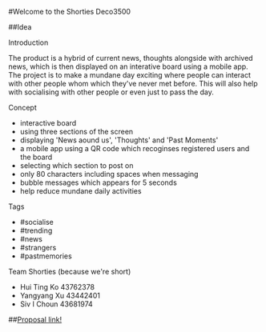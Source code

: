 #Welcome to the Shorties Deco3500

##Idea

Introduction

The product is a hybrid of current news, thoughts alongside with archived news, which is then displayed on an interative board using a mobile app. The project is to make a mundane day exciting where people can interact with other people whom which they've never met before. This will also help with socialising with other people or even just to pass the day.

Concept

- interactive board
- using three sections of the screen
- displaying 'News aound us', 'Thoughts' and 'Past Moments'
- a mobile app using a QR code which recoginses registered users and the board
- selecting which section to post on
- only 80 characters including spaces when messaging
- bubble messages which appears for 5 seconds
- help reduce mundane daily activities

Tags

- #socialise
- #trending
- #news
- #strangers
- #pastmemories
 

Team Shorties (because we're short)

- Hui Ting Ko 43762378
- Yangyang Xu 43442401
- Siv I Choun 43681974

##[Proposal link!](#)
